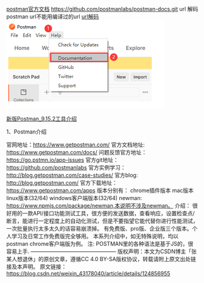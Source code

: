 

[postman官方文档](https://learning.postman.com/docs/getting-started/introduction/)
https://github.com/postmanlabs/postman-docs.git
url
解码
postman url不能用编译过的url
[url解码](http://www.jsons.cn/urlencode)
![1665560246208](image/postman/1665560246208.png)

[新版Postman_9.15.2工具介绍](https://blog.csdn.net/weixin_43178040/article/details/124856955)

1、Postman介绍

官网地址：https://www.getpostman.com/
官方文档地址: https://www.getpostman.com/docs/
问题反馈官方地址：https://go.pstmn.io/app-issues
官方git地址：https://github.com/postmanlabs
官方实例学习：http://blog.getpostman.com/case-studies/
官方blog: http://blog.getpostman.com/
官方下载地址：https://www.getpostman.com/apps
版本分别有：
chrome插件版本
mac版本
linux版本(32/64)
windows客户端版本(32/64)
newman: https://www.npmjs.com/package/newman,本说明不涉及newman。
介绍：
很好用的一款API/接口功能测试工具，很方便的发送数据，查看响应，设置检查点/断言，能进行一定程度上的自动化测试，但是不要指望它能代替你进行性能测试，一次批量执行太多太久的话容易崩溃掉。
有免费版、pro版、企业版三个版本。个人学习及日常工作免费版完全够用。
本系列介绍中，如无特殊说明，均以postman chrome客户端版为例。
注:
POSTMAN里的各种语法是基于JS的，很容易上手.
————————————————
版权声明：本文为CSDN博主「张某人想退休」的原创文章，遵循CC 4.0 BY-SA版权协议，转载请附上原文出处链接及本声明。
原文链接：https://blog.csdn.net/weixin_43178040/article/details/124856955